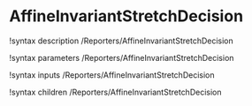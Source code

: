 # AffineInvariantStretchDecision

!syntax description /Reporters/AffineInvariantStretchDecision

!syntax parameters /Reporters/AffineInvariantStretchDecision

!syntax inputs /Reporters/AffineInvariantStretchDecision

!syntax children /Reporters/AffineInvariantStretchDecision
